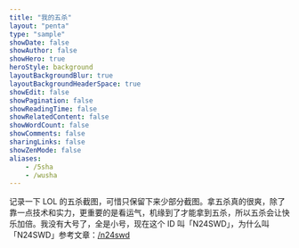 ```yaml
---
title: "我的五杀"
layout: "penta"
type: "sample"
showDate: false
showAuthor: false
showHero: true
heroStyle: background
layoutBackgroundBlur: true
layoutBackgroundHeaderSpace: true
showEdit: false
showPagination: false
showReadingTime: false
showRelatedContent: false
showWordCount: false
showComments: false
sharingLinks: false
showZenMode: false
aliases:
    - /5sha
    - /wusha
---
```


记录一下 LOL 的五杀截图，可惜只保留下来少部分截图。拿五杀真的很爽，除了靠一点技术和实力，更重要的是看运气，机缘到了才能拿到五杀，所以五杀会让快乐加倍。我没有大号了，全是小号，现在这个 ID 叫「N24SWD」，为什么叫「N24SWD」参考文章：[/n24swd](https://www.eallion.com/n24swd/)

